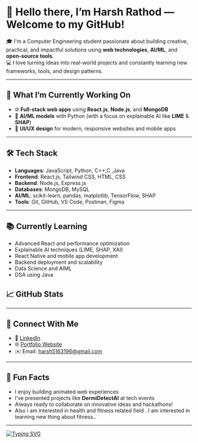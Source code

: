 # 👋 Hello there, I’m Harsh Rathod — Welcome to my GitHub!

🎓 I'm a Computer Engineering student passionate about building creative, practical, and impactful solutions using **web technologies**, **AI/ML**, and **open-source tools**.  
💻 I love turning ideas into real-world projects and constantly learning new frameworks, tools, and design patterns.

---

## 🚀 What I’m Currently Working On
- 🌐 **Full-stack web apps** using **React.js**, **Node.js**, and **MongoDB**
- 🤖 **AI/ML models** with Python (with a focus on explainable AI like **LIME** & **SHAP**)
- 🎨 **UI/UX design** for modern, responsive websites and mobile apps

---

## 🛠 Tech Stack

- **Languages**: JavaScript, Python, C++,C ,Java
- **Frontend**: React.js, Tailwind CSS, HTML, CSS
- **Backend**: Node.js, Express.js
- **Databases**: MongoDB, MySQL
- **AI/ML**: scikit-learn, pandas, matplotlib, TensorFlow, SHAP
- **Tools**: Git, GitHub, VS Code, Postman, Figma

---

## 📚 Currently Learning
- Advanced React and performance optimization
- Explainable AI techniques (LIME, SHAP, XAI)
- React Native and mobile app development
- Backend deployment and scalability
- Data Science and AIML
- DSA using Java



## 📈 GitHub Stats


---

## 🔗 Connect With Me

- 💼 [LinkedIn](https://www.linkedin.com/in/harsh-rathod-a13847318/)
- 🌐 [Portfolio Website](https://yourportfolio.com) <!-- Replace this with your actual site -->
- ✉️ Email: harsh5163196@gmail.com

---

## 🌟 Fun Facts
- I enjoy building animated web experiences
- I’ve presented projects like **DermiDetectAI** at tech events
- Always ready to collaborate on innovative ideas and hackathons!
- Also i am interested in health and fitness related field . I am interested in learning new thing about fitness..
---

<!-- Optional Snake Contribution Animation -->
[![Typing SVG](https://readme-typing-svg.demolab.com?font=Fira+Code&pause=1000&width=435&lines=Hello+I+am+Harsh+Rathod+)](https://git.io/typing-svg)
